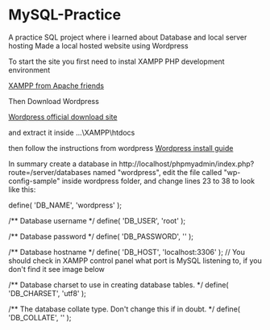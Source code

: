 # MySQL-Practice
A practice SQL project where i learned about Database and local server hosting
Made a local hosted website using Wordpress



To start the site you first need to instal XAMPP PHP development environment

[XAMPP from Apache friends](https://www.apachefriends.org/)

Then Download Wordpress

[Wordpress official download site](https://wordpress.org/download/)

and extract it inside ...\XAMPP\htdocs

then follow the instructions from wordpress [Wordpress install guide](https://wordpress.org/support/article/how-to-install-wordpress/)

In summary create a database in http://localhost/phpmyadmin/index.php?route=/server/databases named "wordpress", edit the file called "wp-config-sample" inside wordpress folder, and change lines 23 to 38 to look like this:

define( 'DB_NAME', 'wordpress' );

/** Database username */
define( 'DB_USER', 'root' );

/** Database password */
define( 'DB_PASSWORD', '' );

/** Database hostname */
define( 'DB_HOST', 'localhost:3306' ); // You should check in XAMPP control panel what port is MySQL listening to, if you don't find it see image below

/** Database charset to use in creating database tables. */
define( 'DB_CHARSET', 'utf8' );

/** The database collate type. Don't change this if in doubt. */
define( 'DB_COLLATE', '' );
